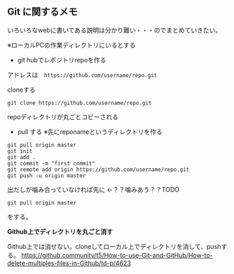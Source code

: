 ## Git に関するメモ

いろいろなwebに書いてある説明は分かり難い・・・のでまとめていきたい。

※ローカルPCの作業ディレクトリにいるとする

* git hubでレポジトリrepoを作る

アドレスは　`https://github.com/username/repo.git`

cloneする

`git clone https://github.com/username/repo.git`

repoディレクトリが丸ごとコピーされる


* pull する
※先にreponameというディレクトリを作る

```
git pull origin master
git init
git add .
git commit -m "first commit"
git remote add origin https://github.com/username/repo.git
git push -u origin master
```
出だしが噛み合っていなければ先に ←？？噛みあう？？TODO

`git pull origin master`

をする。

**Github上でディレクトリを丸ごと消す**

Github上では消せない。cloneしてローカル上でディレクトリを消して、pushする。
https://github.community/t5/How-to-use-Git-and-GitHub/How-to-delete-multiples-files-in-Github/td-p/4623
